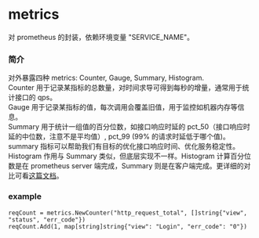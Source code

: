 # metrics

对 prometheus 的封装，依赖环境变量 "SERVICE\_NAME"。  
### 简介
对外暴露四种 metrics: Counter, Gauge, Summary, Histogram.  
Counter 用于记录某指标的总数量，对时间求导可得到每秒的增量，通常用于统计接口的 qps。  
Gauge 用于记录某指标的值，每次调用会覆盖旧值，用于监控如机器内存等信息。  
Summary 用于统计一组值的百分位数，如接口响应时延的 pct\_50（接口响应时延的中位数，注意不是平均值）, pct\_99 (99% 的请求时延低于哪个值)。summary 指标可以帮助我们有目标的优化接口响应时间、优化服务稳定性。  
Histogram 作用与 Summary 类似，但底层实现不一样。Histogram 计算百分位数是在 prometheus server 端完成，Summary 则是在客户端完成。更详细的对比可看[这篇文档](https://prometheus.io/docs/practices/histograms/)。  
### example
```
reqCount = metrics.NewCounter("http_request_total", []string{"view", "status", "err_code"})
reqCount.Add(1, map[string]string{"view": "Login", "err_code": "0"})

